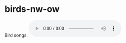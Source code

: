 # birds-nw-ow
Bird songs.
<audio controls>
  <source src="https://www.vogelwarte.ch/assets/media/voices/3140.mp3" type="audio/mpeg">
Your browser does not support the audio element.
</audio
